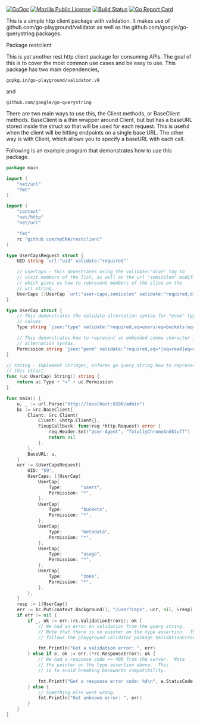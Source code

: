 [![GoDoc](https://godoc.org/github.com/myENA/restclient?status.svg)](https://godoc.org/github.com/myENA/restclient)
[![Mozilla Public License](https://img.shields.io/badge/license-MPL-blue.svg)](https://www.mozilla.org/MPL)
[![Build Status](https://travis-ci.org/myENA/restclient.svg?branch=master)](https://travis-ci.org/myENA/restclient)
[![Go Report Card](https://goreportcard.com/badge/github.com/myENA/restclient)](https://goreportcard.com/report/github.com/myENA/restclient)

This is a simple http client package with validation.  It makes use of github.com/go-playground/validator as well as the github.com/google/go-querystring packages.

Package restclient

This is yet another rest http client package for consuming APIs. The goal of this is to cover the most common use cases and be easy to use. This package has two main dependencies,

    gopkg.in/go-playground/validator.v9
and

    github.com/google/go-querystring
There are two main ways to use this, the Client methods, or BaseClient methods. BaseClient is a thin wrapper around Client, but but has a baseURL stored inside the struct so that will be used for each request. This is useful when the client will be hitting endpoints on a single base URL. The other way is with Client, which allows you to specify a baseURL with each call.

Following is an example program that demonstrates how to use this package.

```go
package main

import (
	"net/url"
	"fmt"
)

import (
	"context"
	"net/http"
	"net/url"

	"fmt"
	rc "github.com/myENA/restclient"
)

type UserCapsRequest struct {
	UID string `url:"uid" validate:"required"`

	// UserCaps - this deonstrates using the validate:"dive" tag to
	// visit members of the list, as well as the url "semicolon" modifier
	// which gives us how to represent members of the slice on the
	// uri string.
	UserCaps []UserCap `url:"user-caps,semicolon" validate:"required,dive"`
}

type UserCap struct {
	// This demonstrates the validate alternation syntax for "enum" type
	// values
	Type string `json:"type" validate:"required,eq=users|eq=buckets|eq=metadata|eq=usage|eq=zone"`

	// This demonstrates how to represent an embedded comma character in
	// alternation syntax.
	Permission string `json:"perm" validate:"required,eq=*|eq=read|eq=write|eq=read0x2Cwrite"`
}

// String - Implement Stringer, informs go query string how to represent
// this struct.
func (uc UserCap) String() string {
	return uc.Type + "=" + uc.Permission
}

func main() {
	u, _ := url.Parse("http://localhost:8200/admin")
	bc := &rc.BaseClient{
		Client: &rc.Client{
			Client: &http.Client{},
			FixupCallback: func(req *http.Request) error {
				req.Header.Set("User-Agent", "TotallyChromeAndStuff")
				return nil
			},
		},
		BaseURL: u,
	}
	ucr := &UserCapsRequest{
		UID: "59",
		UserCaps: []UserCap{
			UserCap{
				Type:       "users",
				Permission: "*",
			},
			UserCap{
				Type:       "buckets",
				Permission: "*",
			},
			UserCap{
				Type:       "metadata",
				Permission: "*",
			},
			UserCap{
				Type:       "usage",
				Permission: "*",
			},
			UserCap{
				Type:       "zone",
				Permission: "*",
			},
		},
	}
	resp := []UserCap{}
	err := bc.Put(context.Background(), "/user?caps", ucr, nil, &resp)
	if err != nil {
		if _, ok := err.(rc.ValidationErrors); ok {
			// We had an error on validation from the query string.
			// Note that there is no pointer on the type assertion.  This
			// follows the playground validator package ValidationErrors.

			fmt.Println("Got a validation error: ", err)
		} else if e, ok := err.(*rc.ResponseError); ok {
			// We had a response code >= 400 from the server.  Note
			// the pointer on the type assertion above.  This
			// is to avoid breaking backwards compatibility.

			fmt.Printf("Got a response error code: %d\n", e.StatusCode)
		} else {
			// Something else went wrong.
			fmt.Println("Got unknown error: ", err)
		}
	}
}
```